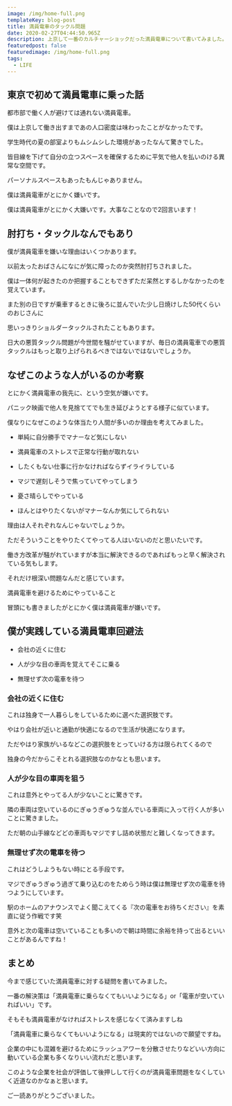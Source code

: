 ```yaml
---
image: /img/home-full.png
templateKey: blog-post
title: 満員電車のタックル問題
date: 2020-02-27T04:44:50.965Z
description: 上京して一番のカルチャーショックだった満員電車について書いてみました。
featuredpost: false
featuredimage: /img/home-full.png
tags:
  - LIFE
---
```

## 東京で初めて満員電車に乗った話



都市部で働く人が避けては通れない満員電車。



僕は上京して働き出すまであの人口密度は味わったことがなかったです。



学生時代の夏の部室よりもムシムシした環境があったなんて驚きでした。



皆目線を下げて自分の立つスペースを確保するために平気で他人を払いのける異常な空間です。



パーソナルスペースもあったもんじゃありません。



僕は満員電車がとにかく嫌いです。



僕は満員電車がとにかく大嫌いです。大事なことなので2回言います！


## 肘打ち・タックルなんでもあり



僕が満員電車を嫌いな理由はいくつかあります。



以前太ったおばさんになにが気に障ったのか突然肘打ちされました。



僕は一体何が起きたのか把握することもできずただ呆然とするしかなかったのを覚えています。



また別の日ですが乗車するときに後ろに並んでいた少し日焼けした50代くらいのおじさんに



思いっきりショルダータックルされたこともあります。



日大の悪質タックル問題が今世間を騒がせていますが、毎日の満員電車での悪質タックルはもっと取り上げられるべきではないではないでしょうか。



## なぜこのような人がいるのか考察



とにかく満員電車の我先に、という空気が嫌いです。



パニック映画で他人を見捨ててでも生き延びようとする様子に似ています。



僕なりになぜこのような体当たり人間が多いのか理由を考えてみました。


- 単純に自分勝手でマナーなど気にしない

- 満員電車のストレスで正常な行動が取れない

- したくもない仕事に行かなければならずイライラしている

- マジで遅刻しそうで焦っていてやってしまう

- 憂さ晴らしでやっている

- ほんとはやりたくないがマナーなんか気にしてられない



理由は人それぞれなんじゃないでしょうか。



ただそういうことをやりたくてやってる人はいないのだと思いたいです。



働き方改革が騒がれていますが本当に解決できるのであればもっと早く解決されている気もします。



それだけ根深い問題なんだと感じています。



満員電車を避けるためにやっていること



冒頭にも書きましたがとにかく僕は満員電車が嫌いです。



## 僕が実践している満員電車回避法


- 会社の近くに住む

- 人が少な目の車両を覚えてそこに乗る

- 無理せず次の電車を待つ


### 会社の近くに住む

これは独身で一人暮らしをしているために選べた選択肢です。

やはり会社が近いと通勤が快適になるので生活が快適になります。


ただやはり家族がいるなどこの選択肢をとっていける方は限られてくるので

独身の今だからこそとれる選択肢なのかなとも思います。



### 人が少な目の車両を狙う



これは意外とやってる人が少ないことに驚きです。

隣の車両は空いているのにぎゅうぎゅうな並んでいる車両に入って行く人が多いことに驚きました。



ただ朝の山手線などどの車両もマジですし詰め状態だと難しくなってきます。



### 無理せず次の電車を待つ



これはどうしようもない時にとる手段です。



マジでぎゅうぎゅう過ぎて乗り込むのをためらう時は僕は無理せず次の電車を待つようにしています。



駅のホームのアナウンスでよく聞こえてくる『次の電車をお待ちください』を素直に従う作戦です笑



意外と次の電車は空いていることも多いので朝は時間に余裕を持って出るといいことがあるんですね！



## まとめ



今まで感じていた満員電車に対する疑問を書いてみました。



一番の解決策は「満員電車に乗らなくてもいいようになる」or「電車が空いていればいい」です。



そもそも満員電車がなければストレスを感じなくて済みますしね



「満員電車に乗らなくてもいいようになる」は現実的ではないので願望ですね。



企業の中にも混雑を避けるためにラッシュアワーを分散させたりなどいい方向に動いている企業も多くなりいい流れだと思います。



このような企業を社会が評価して後押しして行くのが満員電車問題をなくしていく近道なのかなぁと思います。



ご一読ありがとうございました。
